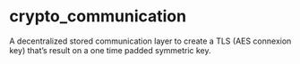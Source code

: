 # crypto_communication
A decentralized stored communication layer to create a TLS (AES connexion key) that’s result on a one time padded symmetric key. 
